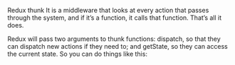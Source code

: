 Redux thunk
It is a middleware that looks at every action that passes through the system, and if it’s a function, it calls that function. That’s all it does.

Redux will pass two arguments to thunk functions: dispatch, so that they can dispatch new actions if they need to; and getState, so they can access the current state. So you can do things like this:

